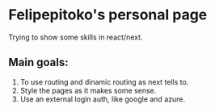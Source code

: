 <h1>Felipepitoko's personal page</h1>
<p>Trying to show some skills in react/next.</p>

<h2>Main goals:</h2>
<ol>
    <li>To use routing and dinamic routing as next tells to.</li>
    <li>Style the pages as it makes some sense.</li>
    <li>Use an external login auth, like google and azure.</li>
</ol>